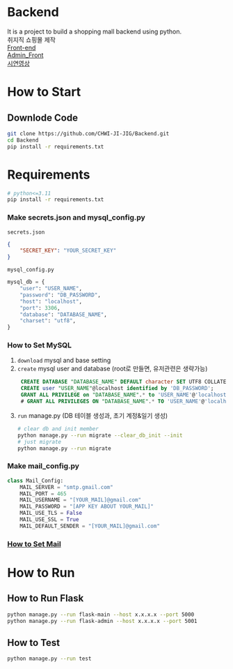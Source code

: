 # Backend
It is a project to build a shopping mall backend using python.
<br>취지직 쇼핑몰 제작
<br>[Front-end](https://github.com/CHWI-JI-JIG/FrontEnd)
<br>[Admin_Front](https://github.com/CHWI-JI-JIG/Admin_Front)
<br>[시연영상](https://youtu.be/BcE3djFZ35M)


# How to Start
## Downlode Code

```bash
git clone https://github.com/CHWI-JI-JIG/Backend.git
cd Backend
pip install -r requirements.txt
```

# Requirements
```bash
# python<=3.11
pip install -r requirements.txt
```  

### Make secrets.json and mysql_config.py
`secrets.json`
```json
{
    "SECRET_KEY": "YOUR_SECRET_KEY"
}
```

`mysql_config.py`
```python
mysql_db = {
    "user": "USER_NAME",
    "password": "DB_PASSWORD",
    "host": "localhost",
    "port": 3306,
    "database": "DATABASE_NAME",
    "charset": "utf8",
}
```

### How to Set MySQL
1. `download` mysql and base setting
2. `create` mysql user and database (root로 만들면, 유저관련은 생략가능)
   ```sql
    CREATE DATABASE "DATABASE_NAME" DEFAULT character SET UTF8 COLLATE utf8_general_ci;
    CREATE user "USER_NAME"@localhost identified by 'DB_PASSWORD';
    GRANT ALL PRIVILEGE on "DATABASE_NAME".* to 'USER_NAME'@'localhost';
    # GRANT ALL PRIVILEGES ON "DATABASE_NAME".* TO 'USER_NAME'@'localhost';
   ```
3. `run` manage.py (DB 테이블 생성과, 초기 계정&일기 생성)
    ```bash
    # clear db and init member
    python manage.py --run migrate --clear_db_init --init
    # just migrate
    python manage.py --run migrate
    ```

### Make mail_config.py
```python
class Mail_Config:
    MAIL_SERVER = "smtp.gmail.com"
    MAIL_PORT = 465
    MAIL_USERNAME = "[YOUR_MAIL]@gmail.com"
    MAIL_PASSWORD = "[APP KEY ABOUT YOUR_MAIL]"
    MAIL_USE_TLS = False
    MAIL_USE_SSL = True
    MAIL_DEFAULT_SENDER = "[YOUR_MAIL]@gmail.com"
```

### [How to Set Mail](https://roksf0130.tistory.com/126)

# How to Run
## How to Run Flask
```bash
python manage.py --run flask-main --host x.x.x.x --port 5000
python manage.py --run flask-admin --host x.x.x.x --port 5001
```

## How to Test
```bash
python manage.py --run test
```

